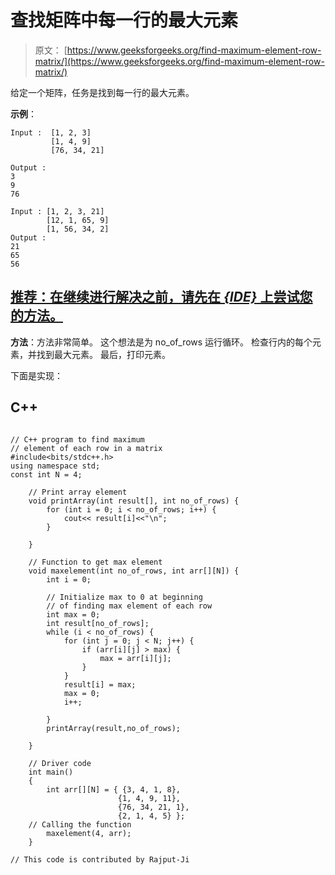 # 查找矩阵中每一行的最大元素

> 原文： [https://www.geeksforgeeks.org/find-maximum-element-row-matrix/](https://www.geeksforgeeks.org/find-maximum-element-row-matrix/)

给定一个矩阵，任务是找到每一行的最大元素。

**示例**：

```
Input :  [1, 2, 3]
         [1, 4, 9]
         [76, 34, 21]

Output :
3
9
76

Input : [1, 2, 3, 21]
        [12, 1, 65, 9]
        [1, 56, 34, 2]
Output :
21
65
56

```

## [推荐：在继续进行解决之前，请先在 ***<u>{IDE}</u>*** 上尝试您的方法。](https://ide.geeksforgeeks.org/)

**方法**：方法非常简单。 这个想法是为 no_of_rows 运行循环。 检查行内的每个元素，并找到最大元素。 最后，打印元素。

下面是实现：

## C++ 

```

// C++ program to find maximum  
// element of each row in a matrix 
#include<bits/stdc++.h> 
using namespace std; 
const int N = 4;  

    // Print array element 
    void printArray(int result[], int no_of_rows) { 
        for (int i = 0; i < no_of_rows; i++) { 
            cout<< result[i]<<"\n"; 
        } 

    } 

    // Function to get max element 
    void maxelement(int no_of_rows, int arr[][N]) { 
        int i = 0; 

        // Initialize max to 0 at beginning 
        // of finding max element of each row 
        int max = 0; 
        int result[no_of_rows]; 
        while (i < no_of_rows) { 
            for (int j = 0; j < N; j++) { 
                if (arr[i][j] > max) { 
                    max = arr[i][j]; 
                } 
            } 
            result[i] = max; 
            max = 0; 
            i++; 

        } 
        printArray(result,no_of_rows); 

    } 

    // Driver code 
    int main() 
    { 
        int arr[][N] = { {3, 4, 1, 8}, 
                        {1, 4, 9, 11}, 
                        {76, 34, 21, 1}, 
                        {2, 1, 4, 5} }; 
    // Calling the function  
        maxelement(4, arr); 
    } 

// This code is contributed by Rajput-Ji 

```